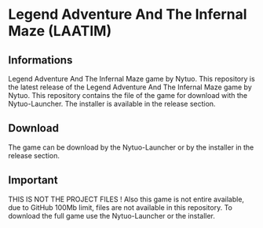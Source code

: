 # Legend Adventure And The Infernal Maze (LAATIM)
## Informations
Legend Adventure And The Infernal Maze game by Nytuo.
This repository is the latest release of the Legend Adventure And The Infernal Maze game by Nytuo.
This repository contains the file of the game for download with the Nytuo-Launcher. The installer is available in the release section.

## Download

The game can be download by the Nytuo-Launcher or by the installer in the release section.

## Important

THIS IS NOT THE PROJECT FILES !
Also this game is not entire available, due to GitHub 100Mb limit, files are not available in this repository. To download the full game use the Nytuo-Launcher or the installer.
